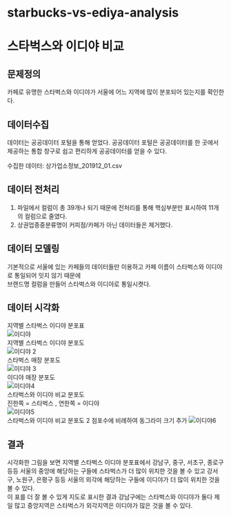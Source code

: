 # starbucks-vs-ediya-analysis
# 스타벅스와 이디야 비교
## 문제정의
카페로 유명한 스타벅스와 이디야가 서울에 어느 지역에 많이 분포되어 있는지를 확인한다.
## 데이터수집
데이터는 공공데이터 포털을 통해 얻었다.
공공데이터 포털은 공공데이터를 한 곳에서 제공하는 통합 창구로 쉽고 편리하게 공공데이터를 얻을 수 있다.

수집한 데이터:
상가업소정보_201912_01.csv
## 데이터 전처리
1. 파일에서 컬럼이 총 39개나 되기 때문에 전처리를 통해 핵심부분만 표시하여 11개의 컬럼으로 줄였다.
2. 상권업종중분류명이 커피점/카페가 아닌 데이터들은 제거했다.
## 데이터 모델링
기본적으로 서울에 있는 카페들의 데이터들만 이용하고 카페 이름이 스타벅스와 이디야로 통일되어 잇지 않기 때문에   
브랜드명 컬럼을 만들어 스타벅스와 이디야로 통일시켯다.
## 데이터 시각화
지역별 스타벅스 이디야 분포표   
![이디야](https://user-images.githubusercontent.com/59160781/102006594-98d4b480-3d65-11eb-9472-18f4911634b1.PNG)   
지역별 스타벅스 이디야 분포도   
![이디야 2](https://user-images.githubusercontent.com/59160781/102006629-bace3700-3d65-11eb-9d0b-5fec0b1ae488.PNG)   
스타벅스 매장 분포도   
![이디야 3](https://user-images.githubusercontent.com/59160781/102006638-c588cc00-3d65-11eb-9bcf-e26b63f7340f.PNG)   
이디야 매장 분포도   
![이디야4](https://user-images.githubusercontent.com/59160781/102006646-d9343280-3d65-11eb-84c3-a4ce1aa9453e.PNG)   
스타벅스와 이디야 비교 분포도   
진한쪽 = 스타벅스 , 연한쪽 = 이디야   
![이디야5](https://user-images.githubusercontent.com/59160781/102006650-e5b88b00-3d65-11eb-904d-9968f6e26aaa.PNG)   
스타벅스와 이디야 비교 분포도 2
점포수에 비례하여 동그라미 크기 추가
![이디야6](https://user-images.githubusercontent.com/59160781/102006651-e7824e80-3d65-11eb-8d22-cba37d79c95a.PNG)   
## 결과
시각화한 그림을 보면 지역별 스타벅스 이디야 분포표에서 강남구, 중구, 서초구, 종로구 등등 서울의 중앙에 해당하는 구들에 스타벅스가 더 많이 위치한 것을 볼 수 있고 강서구, 노원구, 은평구 등등 서울의 외각에 해당하는 구들에 이디야가 더 많이 위치한 것을 볼 수 있다.   
이 표를 더 잘 볼 수 있게 지도로 표시한 결과 강남구에는 스타벅스와 이디야가 둘다 제일 많고 중앙지역은 스타벅스가 외각지역은 이디야가 많은 것을 볼 수 있다. 
